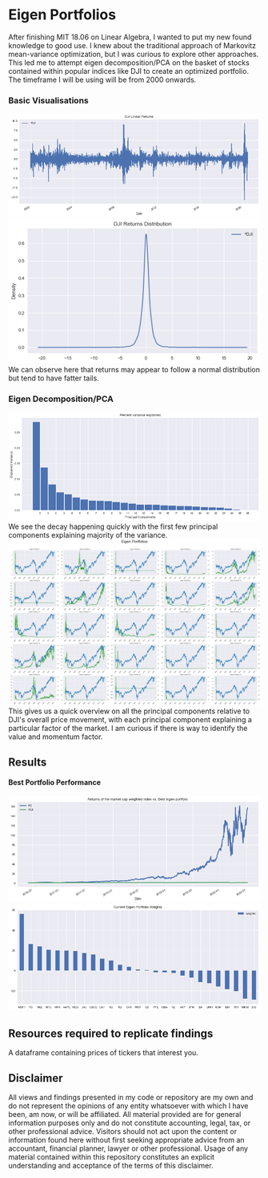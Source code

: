 # Eigen Portfolios
After finishing MIT 18.06 on Linear Algebra, I wanted to put my new found knowledge to good use. I knew about the traditional approach of Markovitz mean-variance optimization, but I was curious to explore other approaches. This led me to attempt eigen decomposition/PCA on the basket of stocks contained within popular indices like DJI to create an optimized portfolio. The timeframe I will be using will be from 2000 onwards.

### Basic Visualisations
![](Images/DJI-Returns.png)
![](Images/DJI-Returns-Distribution.png)
We can observe here that returns may appear to follow a normal distribution but tend to have fatter tails.

### Eigen Decomposition/PCA
![](Images/Explained-Variance.png)
We see the decay happening quickly with the first few principal components explaining majority of the variance.
![](Images/Eigen-Portfolios.png)
This gives us a quick overview on all the principal components relative to DJI's overall price movement, with each principal component explaining a particular factor of the market. I am curious if there is way to identify the value and momentum factor.

## Results 
#### Best Portfolio Performance
![](Images/Portfolio-Performance.png)
![](Images/Eigen-Weights.png)

## Resources required to replicate findings
A dataframe containing prices of tickers that interest you.

## Disclaimer
All views and findings presented in my code or repository are my own and do not represent the opinions of any entity whatsoever with which I have been, am now, or will be affiliated. All material provided are for general information purposes only and do not constitute accounting, legal, tax, or other professional advice. Visitors should not act upon the content or information found here without first seeking appropriate advice from an accountant, financial planner, lawyer or other professional. Usage of any material contained within this repository constitutes an explicit understanding and acceptance of the terms of this disclaimer. 

